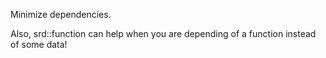 Minimize dependencies.

Also, srd::function can help when you are depending of a function instead of some data!